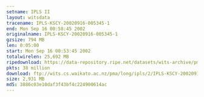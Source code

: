 ```yaml
---
setname: IPLS II
layout: witsdata
tracename: IPLS-KSCY-20020916-005345-1
end: Mon Sep 16 00:58:45 2002
originalname: IPLS-KSCY-20020916-005345-1
gzsize: 794 MB
len: 0:05:00
start: Mon Sep 16 00:53:45 2002
totalwirelen: 25,692 MB
ripedownload: https://data-repository.ripe.net/datasets/wits-archive/pma/long/ipls/2/IPLS-KSCY-20020916-005345-1.gz
pkts: 38 million
download: ftp://wits.cs.waikato.ac.nz/pma/long/ipls/2/IPLS-KSCY-20020916-005345-1.gz
size: 2,931 MB
md5: 3886c03e10daf3f43bf4c224900614ac
---
```

